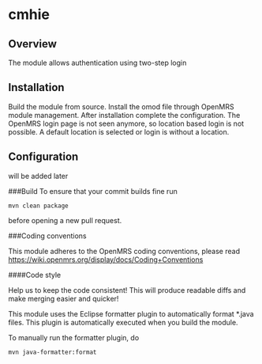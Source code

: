 # cmhie

## Overview
The module allows authentication using two-step login

## Installation
Build the module from source. Install the omod file through OpenMRS module management. 
After installation complete the configuration. The OpenMRS login page is not seen anymore, 
so location based login is not possible. A default location is selected or login is without a location.

## Configuration
will be added later

###Build
To ensure that your commit builds fine run
```
mvn clean package
```
before opening a new pull request.

###Coding conventions

This module adheres to the OpenMRS coding conventions, please read
https://wiki.openmrs.org/display/docs/Coding+Conventions

####Code style

Help us to keep the code consistent!
This will produce readable diffs and make merging easier and quicker!

This module uses the Eclipse formatter plugin to automatically format *.java
files. This plugin is automatically executed when you build the module.

To manually run the formatter plugin, do
```
mvn java-formatter:format
```